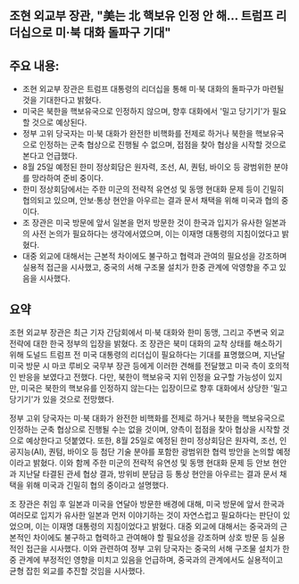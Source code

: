 ## 조현 외교부 장관, "美는 北 핵보유 인정 안 해… 트럼프 리더십으로 미·북 대화 돌파구 기대"

## 주요 내용:
*   조현 외교부 장관은 트럼프 대통령의 리더십을 통해 미·북 대화의 돌파구가 마련될 것을 기대한다고 밝혔다.
*   미국은 북한을 핵보유국으로 인정하지 않으며, 향후 대화에서 '밀고 당기기'가 필요할 것으로 예상된다.
*   정부 고위 당국자는 미·북 대화가 완전한 비핵화를 전제로 하거나 북한을 핵보유국으로 인정하는 군축 협상으로 진행될 수 없으며, 접점을 찾아 협상을 시작할 것으로 본다고 언급했다.
*   8월 25일 예정된 한미 정상회담은 원자력, 조선, AI, 퀀텀, 바이오 등 광범위한 분야를 망라하여 준비 중이다.
*   한미 정상회담에서는 주한 미군의 전략적 유연성 및 동맹 현대화 문제 등이 긴밀히 협의되고 있으며, 안보·통상 현안을 아우르는 결과 문서 채택을 위해 미국과 협의 중이다.
*   조 장관은 미국 방문에 앞서 일본을 먼저 방문한 것이 한국과 입지가 유사한 일본과의 사전 논의가 필요하다는 생각에서였으며, 이는 이재명 대통령의 지침이었다고 밝혔다.
*   대중 외교에 대해서는 근본적 차이에도 불구하고 협력과 관여의 필요성을 강조하며 실용적 접근을 시사했고, 중국의 서해 구조물 설치가 한중 관계에 악영향을 주고 있음을 시사했다.

## 요약

조현 외교부 장관은 최근 기자 간담회에서 미·북 대화와 한미 동맹, 그리고 주변국 외교 전략에 대한 한국 정부의 입장을 밝혔다. 조 장관은 북미 대화의 교착 상태를 해소하기 위해 도널드 트럼프 전 미국 대통령의 리더십이 필요하다는 기대를 표명했으며, 지난달 미국 방문 시 마코 루비오 국무부 장관 등에게 이러한 견해를 전달했고 미국 측이 호의적인 반응을 보였다고 전했다. 다만, 북한이 핵보유국 지위 인정을 요구할 가능성이 있지만, 미국은 북한의 핵보유를 인정하지 않는다는 입장이므로 향후 대화에서 상당한 '밀고 당기기'가 있을 것으로 전망했다.

정부 고위 당국자는 미·북 대화가 완전한 비핵화를 전제로 하거나 북한을 핵보유국으로 인정하는 군축 협상으로 진행될 수는 없을 것이며, 양측이 접점을 찾아 협상을 시작할 것으로 예상한다고 덧붙였다. 또한, 8월 25일로 예정된 한미 정상회담은 원자력, 조선, 인공지능(AI), 퀀텀, 바이오 등 첨단 기술 분야를 포함한 광범위한 협력 방안을 논의할 예정이라고 밝혔다. 이와 함께 주한 미군의 전략적 유연성 및 동맹 현대화 문제 등 안보 현안과 지난달 타결된 관세 협상 결과, 방위비 분담금 등 통상 현안을 아우르는 결과 문서 채택을 위해 미국과 긴밀히 협의 중이라고 설명했다.

조 장관은 취임 후 일본과 미국을 연달아 방문한 배경에 대해, 미국 방문에 앞서 한국과 여러모로 입지가 유사한 일본과 먼저 이야기하는 것이 자연스럽고 필요하다는 판단이 있었으며, 이는 이재명 대통령의 지침이었다고 밝혔다. 대중 외교에 대해서는 중국과의 근본적인 차이에도 불구하고 협력하고 관여해야 할 필요성을 강조하며 상호 방문 등 실용적인 접근을 시사했다. 이와 관련하여 정부 고위 당국자는 중국의 서해 구조물 설치가 한중 관계에 부정적인 영향을 미치고 있음을 언급하며, 중국과의 관계에서도 실용적이고 균형 잡힌 외교를 추진할 것임을 시사했다.